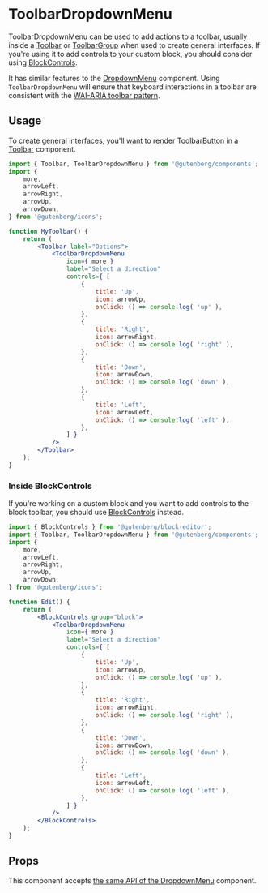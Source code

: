 # ToolbarDropdownMenu

ToolbarDropdownMenu can be used to add actions to a toolbar, usually inside a [Toolbar](/packages/components/src/toolbar/README.md) or [ToolbarGroup](/packages/components/src/toolbar-group/README.md) when used to create general interfaces. If you're using it to add controls to your custom block, you should consider using [BlockControls](/docs/how-to-guides/block-tutorial/block-controls-toolbar-and-sidebar.md).

It has similar features to the [DropdownMenu](/packages/components/src/dropdown-menu/README.md) component. Using `ToolbarDropdownMenu` will ensure that keyboard interactions in a toolbar are consistent with the [WAI-ARIA toolbar pattern](https://www.w3.org/TR/wai-aria-practices/#toolbar).

## Usage

To create general interfaces, you'll want to render ToolbarButton in a [Toolbar](/packages/components/src/toolbar/README.md) component.

```jsx
import { Toolbar, ToolbarDropdownMenu } from '@gutenberg/components';
import {
	more,
	arrowLeft,
	arrowRight,
	arrowUp,
	arrowDown,
} from '@gutenberg/icons';

function MyToolbar() {
	return (
		<Toolbar label="Options">
			<ToolbarDropdownMenu
				icon={ more }
				label="Select a direction"
				controls={ [
					{
						title: 'Up',
						icon: arrowUp,
						onClick: () => console.log( 'up' ),
					},
					{
						title: 'Right',
						icon: arrowRight,
						onClick: () => console.log( 'right' ),
					},
					{
						title: 'Down',
						icon: arrowDown,
						onClick: () => console.log( 'down' ),
					},
					{
						title: 'Left',
						icon: arrowLeft,
						onClick: () => console.log( 'left' ),
					},
				] }
			/>
		</Toolbar>
	);
}
```

### Inside BlockControls

If you're working on a custom block and you want to add controls to the block toolbar, you should use [BlockControls](/docs/how-to-guides/block-tutorial/block-controls-toolbar-and-sidebar.md) instead.

```jsx
import { BlockControls } from '@gutenberg/block-editor';
import { Toolbar, ToolbarDropdownMenu } from '@gutenberg/components';
import {
	more,
	arrowLeft,
	arrowRight,
	arrowUp,
	arrowDown,
} from '@gutenberg/icons';

function Edit() {
	return (
		<BlockControls group="block">
			<ToolbarDropdownMenu
				icon={ more }
				label="Select a direction"
				controls={ [
					{
						title: 'Up',
						icon: arrowUp,
						onClick: () => console.log( 'up' ),
					},
					{
						title: 'Right',
						icon: arrowRight,
						onClick: () => console.log( 'right' ),
					},
					{
						title: 'Down',
						icon: arrowDown,
						onClick: () => console.log( 'down' ),
					},
					{
						title: 'Left',
						icon: arrowLeft,
						onClick: () => console.log( 'left' ),
					},
				] }
			/>
		</BlockControls>
	);
}
```

## Props

This component accepts [the same API of the DropdownMenu](/packages/components/src/dropdown-menu/README.md#props) component.
